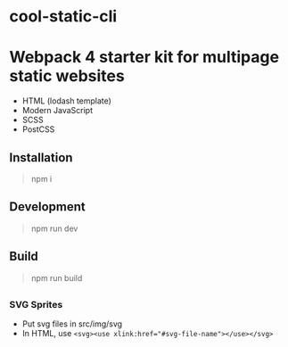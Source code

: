 # cool-static-cli

# Webpack 4 starter kit for multipage static websites
* HTML (lodash template)
* Modern JavaScript
* SCSS
* PostCSS

## Installation
> npm i
## Development
> npm run dev

## Build
> npm run  build

##
### SVG Sprites
* Put svg files in src/img/svg
* In HTML, use `<svg><use xlink:href="#svg-file-name"></use></svg>`
